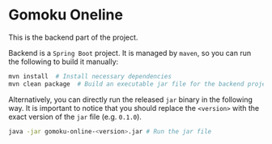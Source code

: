 # Gomoku Oneline

This is the backend part of the project.

Backend is a `Spring Boot` project. It is managed by `maven`, so you can run the following to build it manually:

```sh
mvn install  # Install necessary dependencies
mvn clean package  # Build an executable jar file for the backend project
```

Alternatively, you can directly run the released `jar` binary in the following way. It is important to notice that you
should replace the `<version>` with the exact version of the `jar` file (e.g. `0.1.0`).

```sh
java -jar gomoku-online-<version>.jar # Run the jar file
```
